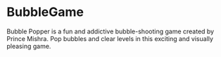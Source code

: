 # BubbleGame
Bubble Popper is a fun and addictive bubble-shooting game created by Prince Mishra. Pop bubbles and clear levels in this exciting and visually pleasing game.
